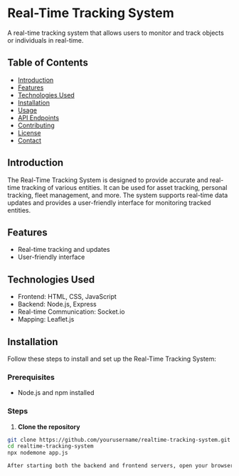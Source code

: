 # Real-Time Tracking System

A real-time tracking system that allows users to monitor and track objects or individuals in real-time.

## Table of Contents

- [Introduction](#introduction)
- [Features](#features)
- [Technologies Used](#technologies-used)
- [Installation](#installation)
- [Usage](#usage)
- [API Endpoints](#api-endpoints)
- [Contributing](#contributing)
- [License](#license)
- [Contact](#contact)

## Introduction

The Real-Time Tracking System is designed to provide accurate and real-time tracking of various entities. It can be used for asset tracking, personal tracking, fleet management, and more. The system supports real-time data updates and provides a user-friendly interface for monitoring tracked entities.

## Features

- Real-time tracking and updates
- User-friendly interface

## Technologies Used

- Frontend: HTML, CSS, JavaScript
- Backend: Node.js, Express
- Real-time Communication: Socket.io
- Mapping: Leaflet.js

## Installation

Follow these steps to install and set up the Real-Time Tracking System:

### Prerequisites

- Node.js and npm installed

### Steps

1. **Clone the repository**

```bash
git clone https://github.com/yourusername/realtime-tracking-system.git
cd realtime-tracking-system
npx nodemone app.js

After starting both the backend and frontend servers, open your browser and navigate to http://localhost:3000. You will see the dashboard where you can monitor and track entities in real-time.
